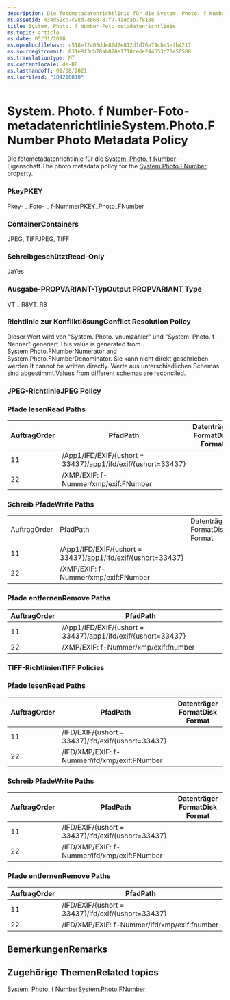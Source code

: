 ```yaml
---
description: Die fotometadatenrichtlinie für die System. Photo. f Number-Eigenschaft.
ms.assetid: 434d52cb-c98d-4860-87f7-4aedab7f8188
title: System. Photo. f Number-Foto-metadatenrichtlinie
ms.topic: article
ms.date: 05/31/2018
ms.openlocfilehash: c518ef2a05dde8fd7e812d1d76a79cbe3efb4217
ms.sourcegitcommit: 831e8f3db78ab820e1710cede244553c70e50500
ms.translationtype: MT
ms.contentlocale: de-DE
ms.lasthandoff: 01/08/2021
ms.locfileid: "104216810"
---
```

# <a name="systemphotofnumber-photo-metadata-policy"></a><span data-ttu-id="453c0-103">System. Photo. f Number-Foto-metadatenrichtlinie</span><span class="sxs-lookup"><span data-stu-id="453c0-103">System.Photo.FNumber Photo Metadata Policy</span></span>

<span data-ttu-id="453c0-104">Die fotometadatenrichtlinie für die [System. Photo. f Number](../properties/props-system-photo-fnumber.md) -Eigenschaft.</span><span class="sxs-lookup"><span data-stu-id="453c0-104">The photo metadata policy for the [System.Photo.FNumber](../properties/props-system-photo-fnumber.md) property.</span></span>

### <a name="pkey"></a><span data-ttu-id="453c0-105">Pkey</span><span class="sxs-lookup"><span data-stu-id="453c0-105">PKEY</span></span>

<span data-ttu-id="453c0-106">Pkey- \_ Foto- \_ f-Nummer</span><span class="sxs-lookup"><span data-stu-id="453c0-106">PKEY\_Photo\_FNumber</span></span>

### <a name="containers"></a><span data-ttu-id="453c0-107">Container</span><span class="sxs-lookup"><span data-stu-id="453c0-107">Containers</span></span>

<span data-ttu-id="453c0-108">JPEG, TIFF</span><span class="sxs-lookup"><span data-stu-id="453c0-108">JPEG, TIFF</span></span>

### <a name="read-only"></a><span data-ttu-id="453c0-109">Schreibgeschützt</span><span class="sxs-lookup"><span data-stu-id="453c0-109">Read-Only</span></span>

<span data-ttu-id="453c0-110">Ja</span><span class="sxs-lookup"><span data-stu-id="453c0-110">Yes</span></span>

### <a name="output-propvariant-type"></a><span data-ttu-id="453c0-111">Ausgabe-PROPVARIANT-Typ</span><span class="sxs-lookup"><span data-stu-id="453c0-111">Output PROPVARIANT Type</span></span>

<span data-ttu-id="453c0-112">VT \_ R8</span><span class="sxs-lookup"><span data-stu-id="453c0-112">VT\_R8</span></span>

### <a name="conflict-resolution-policy"></a><span data-ttu-id="453c0-113">Richtlinie zur Konfliktlösung</span><span class="sxs-lookup"><span data-stu-id="453c0-113">Conflict Resolution Policy</span></span>

<span data-ttu-id="453c0-114">Dieser Wert wird von "System. Photo. vnumzähler" und "System. Photo. f-Nenner" generiert.</span><span class="sxs-lookup"><span data-stu-id="453c0-114">This value is generated from System.Photo.FNumberNumerator and System.Photo.FNumberDenominator.</span></span> <span data-ttu-id="453c0-115">Sie kann nicht direkt geschrieben werden.</span><span class="sxs-lookup"><span data-stu-id="453c0-115">It cannot be written directly.</span></span> <span data-ttu-id="453c0-116">Werte aus unterschiedlichen Schemas sind abgestimmt.</span><span class="sxs-lookup"><span data-stu-id="453c0-116">Values from different schemas are reconciled.</span></span>

### <a name="jpeg-policy"></a><span data-ttu-id="453c0-117">JPEG-Richtlinie</span><span class="sxs-lookup"><span data-stu-id="453c0-117">JPEG Policy</span></span>

### <a name="read-paths"></a><span data-ttu-id="453c0-118">Pfade lesen</span><span class="sxs-lookup"><span data-stu-id="453c0-118">Read Paths</span></span>



| <span data-ttu-id="453c0-119">Auftrag</span><span class="sxs-lookup"><span data-stu-id="453c0-119">Order</span></span> | <span data-ttu-id="453c0-120">Pfad</span><span class="sxs-lookup"><span data-stu-id="453c0-120">Path</span></span>                          | <span data-ttu-id="453c0-121">Datenträger Format</span><span class="sxs-lookup"><span data-stu-id="453c0-121">Disk Format</span></span> |
|-------|-------------------------------|-------------|
| <span data-ttu-id="453c0-122">1</span><span class="sxs-lookup"><span data-stu-id="453c0-122">1</span></span>     | <span data-ttu-id="453c0-123">/App1/IFD/EXIF/{ushort = 33437}</span><span class="sxs-lookup"><span data-stu-id="453c0-123">/app1/ifd/exif/{ushort=33437}</span></span> |             |
| <span data-ttu-id="453c0-124">2</span><span class="sxs-lookup"><span data-stu-id="453c0-124">2</span></span>     | <span data-ttu-id="453c0-125">/XMP/EXIF: f-Nummer</span><span class="sxs-lookup"><span data-stu-id="453c0-125">/xmp/exif:FNumber</span></span>             |             |



 

### <a name="write-paths"></a><span data-ttu-id="453c0-126">Schreib Pfade</span><span class="sxs-lookup"><span data-stu-id="453c0-126">Write Paths</span></span>



|       |                               |             |     |
|-------|-------------------------------|-------------|-----|
| <span data-ttu-id="453c0-127">Auftrag</span><span class="sxs-lookup"><span data-stu-id="453c0-127">Order</span></span> | <span data-ttu-id="453c0-128">Pfad</span><span class="sxs-lookup"><span data-stu-id="453c0-128">Path</span></span>                          | <span data-ttu-id="453c0-129">Datenträger Format</span><span class="sxs-lookup"><span data-stu-id="453c0-129">Disk Format</span></span> |     |
| <span data-ttu-id="453c0-130">1</span><span class="sxs-lookup"><span data-stu-id="453c0-130">1</span></span>     | <span data-ttu-id="453c0-131">/App1/IFD/EXIF/{ushort = 33437}</span><span class="sxs-lookup"><span data-stu-id="453c0-131">/app1/ifd/exif/{ushort=33437}</span></span> |             |     |
| <span data-ttu-id="453c0-132">2</span><span class="sxs-lookup"><span data-stu-id="453c0-132">2</span></span>     | <span data-ttu-id="453c0-133">/XMP/EXIF: f-Nummer</span><span class="sxs-lookup"><span data-stu-id="453c0-133">/xmp/exif:FNumber</span></span>             |             |     |



 

### <a name="remove-paths"></a><span data-ttu-id="453c0-134">Pfade entfernen</span><span class="sxs-lookup"><span data-stu-id="453c0-134">Remove Paths</span></span>



| <span data-ttu-id="453c0-135">Auftrag</span><span class="sxs-lookup"><span data-stu-id="453c0-135">Order</span></span> | <span data-ttu-id="453c0-136">Pfad</span><span class="sxs-lookup"><span data-stu-id="453c0-136">Path</span></span>                          |
|-------|-------------------------------|
| <span data-ttu-id="453c0-137">1</span><span class="sxs-lookup"><span data-stu-id="453c0-137">1</span></span>     | <span data-ttu-id="453c0-138">/App1/IFD/EXIF/{ushort = 33437}</span><span class="sxs-lookup"><span data-stu-id="453c0-138">/app1/ifd/exif/{ushort=33437}</span></span> |
| <span data-ttu-id="453c0-139">2</span><span class="sxs-lookup"><span data-stu-id="453c0-139">2</span></span>     | <span data-ttu-id="453c0-140">/XMP/EXIF: f-Nummer</span><span class="sxs-lookup"><span data-stu-id="453c0-140">/xmp/exif:fnumber</span></span>             |



 

### <a name="tiff-policies"></a><span data-ttu-id="453c0-141">TIFF-Richtlinien</span><span class="sxs-lookup"><span data-stu-id="453c0-141">TIFF Policies</span></span>

### <a name="read-paths"></a><span data-ttu-id="453c0-142">Pfade lesen</span><span class="sxs-lookup"><span data-stu-id="453c0-142">Read Paths</span></span>



| <span data-ttu-id="453c0-143">Auftrag</span><span class="sxs-lookup"><span data-stu-id="453c0-143">Order</span></span> | <span data-ttu-id="453c0-144">Pfad</span><span class="sxs-lookup"><span data-stu-id="453c0-144">Path</span></span>                     | <span data-ttu-id="453c0-145">Datenträger Format</span><span class="sxs-lookup"><span data-stu-id="453c0-145">Disk Format</span></span> |
|-------|--------------------------|-------------|
| <span data-ttu-id="453c0-146">1</span><span class="sxs-lookup"><span data-stu-id="453c0-146">1</span></span>     | <span data-ttu-id="453c0-147">/IFD/EXIF/{ushort = 33437}</span><span class="sxs-lookup"><span data-stu-id="453c0-147">/ifd/exif/{ushort=33437}</span></span> |             |
| <span data-ttu-id="453c0-148">2</span><span class="sxs-lookup"><span data-stu-id="453c0-148">2</span></span>     | <span data-ttu-id="453c0-149">/IFD/XMP/EXIF: f-Nummer</span><span class="sxs-lookup"><span data-stu-id="453c0-149">/ifd/xmp/exif:FNumber</span></span>    |             |



 

### <a name="write-paths"></a><span data-ttu-id="453c0-150">Schreib Pfade</span><span class="sxs-lookup"><span data-stu-id="453c0-150">Write Paths</span></span>



| <span data-ttu-id="453c0-151">Auftrag</span><span class="sxs-lookup"><span data-stu-id="453c0-151">Order</span></span> | <span data-ttu-id="453c0-152">Pfad</span><span class="sxs-lookup"><span data-stu-id="453c0-152">Path</span></span>                     | <span data-ttu-id="453c0-153">Datenträger Format</span><span class="sxs-lookup"><span data-stu-id="453c0-153">Disk Format</span></span> |
|-------|--------------------------|-------------|
| <span data-ttu-id="453c0-154">1</span><span class="sxs-lookup"><span data-stu-id="453c0-154">1</span></span>     | <span data-ttu-id="453c0-155">/IFD/EXIF/{ushort = 33437}</span><span class="sxs-lookup"><span data-stu-id="453c0-155">/ifd/exif/{ushort=33437}</span></span> |             |
| <span data-ttu-id="453c0-156">2</span><span class="sxs-lookup"><span data-stu-id="453c0-156">2</span></span>     | <span data-ttu-id="453c0-157">/IFD/XMP/EXIF: f-Nummer</span><span class="sxs-lookup"><span data-stu-id="453c0-157">/ifd/xmp/exif:FNumber</span></span>    |             |



 

### <a name="remove-paths"></a><span data-ttu-id="453c0-158">Pfade entfernen</span><span class="sxs-lookup"><span data-stu-id="453c0-158">Remove Paths</span></span>



| <span data-ttu-id="453c0-159">Auftrag</span><span class="sxs-lookup"><span data-stu-id="453c0-159">Order</span></span> | <span data-ttu-id="453c0-160">Pfad</span><span class="sxs-lookup"><span data-stu-id="453c0-160">Path</span></span>                     |
|-------|--------------------------|
| <span data-ttu-id="453c0-161">1</span><span class="sxs-lookup"><span data-stu-id="453c0-161">1</span></span>     | <span data-ttu-id="453c0-162">/IFD/EXIF/{ushort = 33437}</span><span class="sxs-lookup"><span data-stu-id="453c0-162">/ifd/exif/{ushort=33437}</span></span> |
| <span data-ttu-id="453c0-163">2</span><span class="sxs-lookup"><span data-stu-id="453c0-163">2</span></span>     | <span data-ttu-id="453c0-164">/IFD/XMP/EXIF: f-Nummer</span><span class="sxs-lookup"><span data-stu-id="453c0-164">/ifd/xmp/exif:fnumber</span></span>    |



 

## <a name="remarks"></a><span data-ttu-id="453c0-165">Bemerkungen</span><span class="sxs-lookup"><span data-stu-id="453c0-165">Remarks</span></span>

## <a name="related-topics"></a><span data-ttu-id="453c0-166">Zugehörige Themen</span><span class="sxs-lookup"><span data-stu-id="453c0-166">Related topics</span></span>

<dl> <dt>

[<span data-ttu-id="453c0-167">System. Photo. f Number</span><span class="sxs-lookup"><span data-stu-id="453c0-167">System.Photo.FNumber</span></span>](../properties/props-system-photo-fnumber.md)
</dt> </dl>

 

 

